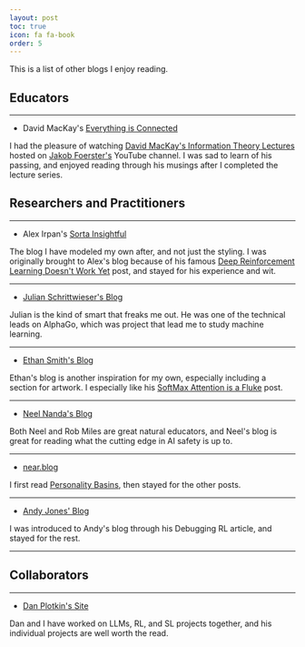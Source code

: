 ```yaml
---
layout: post
toc: true
icon: fa fa-book
order: 5
---
```


This is a list of other blogs I enjoy reading.

## Educators

---

- David MacKay's [Everything is Connected](https://itila.blogspot.com/)

I had the pleasure of watching [David MacKay's Information Theory Lectures](https://www.youtube.com/watch?v=BCiZc0n6COY&list=PLruBu5BI5n4aFpG32iMbdWoRVAA-Vcso6) hosted on [Jakob Foerster's](https://www.jakobfoerster.com/) YouTube channel. I was sad to learn of his passing, and enjoyed reading through his musings after I completed the lecture series. 

## Researchers and Practitioners

---

- Alex Irpan's [Sorta Insightful](https://www.alexirpan.com/)

The blog I have modeled my own after, and not just the styling. I was originally brought to Alex's blog because of his famous [Deep Reinforcement Learning Doesn't Work Yet](https://www.alexirpan.com/2018/02/14/rl-hard.html) post, and stayed for his experience and wit.

---

- [Julian Schrittwieser's Blog](https://www.julian.ac/index.html)

Julian is the kind of smart that freaks me out. He was one of the technical leads on AlphaGo, which was project that lead me to study machine learning.

---

- [Ethan Smith's Blog](https://www.ethansmith2000.com/)

Ethan's blog is another inspiration for my own, especially including a section for artwork. I especially like his [SoftMax Attention is a Fluke](https://www.ethansmith2000.com/post/softmax-attention-is-a-fluke) post.

---

- [Neel Nanda's Blog](https://www.neelnanda.io/about)

Both Neel and Rob Miles are great natural educators, and Neel's blog is great for reading what the cutting edge in AI safety is up to.

---

- [near.blog](https://near.blog/)

I first read [Personality Basins](https://near.blog/personality-basins/), then stayed for the other posts.

---

- [Andy Jones' Blog](https://andyljones.com/posts/rl-debugging.html)

I was introduced to Andy's blog through his Debugging RL article, and stayed for the rest.

---

## Collaborators

---

- [Dan Plotkin's Site](https://www.danielplotkin.com/)

Dan and I have worked on LLMs, RL, and SL projects together, and his individual projects are well worth the read.

